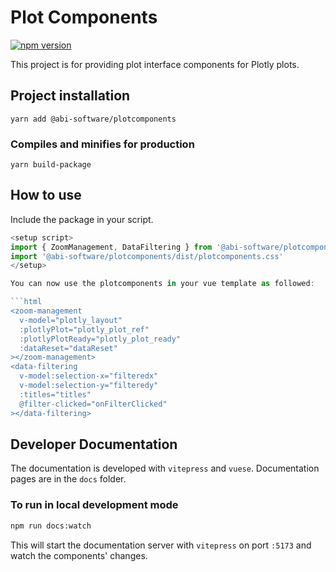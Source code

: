 # Plot Components

[![npm version](https://badge.fury.io/js/%40abi-software%2Fplotcomponents.svg)](https://badge.fury.io/js/%40abi-software%2Fplotcomponents)

This project is for providing plot interface components for Plotly plots.

## Project installation

```
yarn add @abi-software/plotcomponents
```

### Compiles and minifies for production

```
yarn build-package
```

## How to use

Include the package in your script.

````javascript
<setup script>
import { ZoomManagement, DataFiltering } from '@abi-software/plotcomponents'
import '@abi-software/plotcomponents/dist/plotcomponents.css'
</setup>

You can now use the plotcomponents in your vue template as followed:

```html
<zoom-management
  v-model="plotly_layout"
  :plotlyPlot="plotly_plot_ref"
  :plotlyPlotReady="plotly_plot_ready"
  :dataReset="dataReset"
></zoom-management>
<data-filtering
  v-model:selection-x="filteredx"
  v-model:selection-y="filteredy"
  :titles="titles"
  @filter-clicked="onFilterClicked"
></data-filtering>
````

## Developer Documentation

The documentation is developed with `vitepress` and `vuese`. Documentation pages are in the `docs` folder.

### To run in local development mode

```bash
npm run docs:watch
```

This will start the documentation server with `vitepress` on port `:5173` and watch the components' changes.
